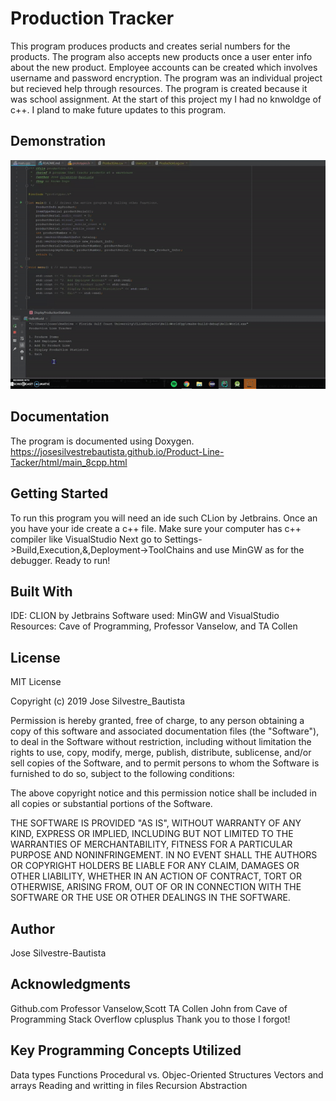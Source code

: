 # Production Tracker
This program produces products and creates serial numbers for the products. The program also accepts new products once a user enter info about the new product. Employee accounts can be created which involves username and password encryption. The program was an individual project but recieved help through resources. The program is created because it was school assignment. At the start of this project my I had no knwoldge of c++. I pland to make future updates to this program.


## Demonstration
![](ezgif.com-optimize.gif)

## Documentation
The program is documented using Doxygen.
https://josesilvestrebautista.github.io/Product-Line-Tacker/html/main_8cpp.html

## Getting Started
To run this program you will need an ide such CLion by Jetbrains.
Once an you have your ide create a c++ file.
Make sure your computer has c++ compiler like VisualStudio
Next go to  Settings->Build,Execution,&,Deployment->ToolChains and use MinGW as for the debugger.
Ready to run!

## Built With
IDE: CLION by Jetbrains
Software used: MinGW and VisualStudio
Resources: Cave of Programming, Professor Vanselow, and TA Collen

## License

MIT License

Copyright (c) 2019 Jose Silvestre_Bautista

Permission is hereby granted, free of charge, to any person obtaining a copy
of this software and associated documentation files (the "Software"), to deal
in the Software without restriction, including without limitation the rights
to use, copy, modify, merge, publish, distribute, sublicense, and/or sell
copies of the Software, and to permit persons to whom the Software is
furnished to do so, subject to the following conditions:

The above copyright notice and this permission notice shall be included in all
copies or substantial portions of the Software.

THE SOFTWARE IS PROVIDED "AS IS", WITHOUT WARRANTY OF ANY KIND, EXPRESS OR
IMPLIED, INCLUDING BUT NOT LIMITED TO THE WARRANTIES OF MERCHANTABILITY,
FITNESS FOR A PARTICULAR PURPOSE AND NONINFRINGEMENT. IN NO EVENT SHALL THE
AUTHORS OR COPYRIGHT HOLDERS BE LIABLE FOR ANY CLAIM, DAMAGES OR OTHER
LIABILITY, WHETHER IN AN ACTION OF CONTRACT, TORT OR OTHERWISE, ARISING FROM,
OUT OF OR IN CONNECTION WITH THE SOFTWARE OR THE USE OR OTHER DEALINGS IN THE
SOFTWARE.

## Author
Jose Silvestre-Bautista

## Acknowledgments
Github.com
Professor Vanselow,Scott
TA Collen
John from Cave of Programming 
Stack Overflow
cplusplus
Thank you to those I forgot!

## Key Programming Concepts Utilized
Data types
Functions
Procedural vs. Objec-Oriented
Structures
Vectors and arrays
Reading and writting in files
Recursion
Abstraction 
